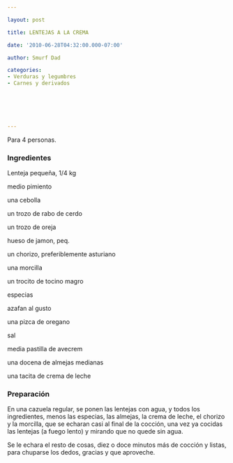 ```yaml
---

layout: post

title: LENTEJAS A LA CREMA

date: '2010-06-28T04:32:00.000-07:00'

author: Smurf Dad

categories:
- Verduras y legumbres
- Carnes y derivados






---
```


Para 4 personas.

<h3>Ingredientes</h3>

Lenteja pequeña, 1/4 kg

medio pimiento

una cebolla

un trozo de rabo de cerdo

un trozo de oreja

hueso de jamon, peq.

un chorizo, preferiblemente asturiano

una morcilla

un trocito de tocino magro

especias

azafan al gusto

una pizca de oregano

sal

media pastilla de avecrem

una docena de almejas medianas

una tacita de crema de leche

<h3>Preparación</h3>

En una cazuela regular, se ponen las lentejas con agua, y todos los ingredientes, menos las especias, las almejas, la crema de leche, el chorizo y la morcilla, que se echaran casi al final de la cocción, una vez ya cocidas las lentejas (a fuego lento) y mirando que no quede sin agua.

Se le echara el resto de cosas, diez o doce minutos más de cocción y listas, para chuparse los dedos, gracias y que aproveche.